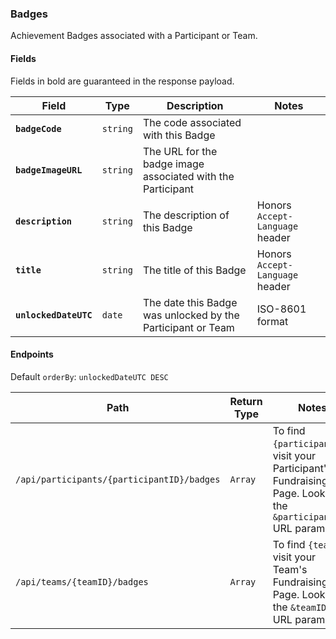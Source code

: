 ### Badges
Achievement Badges associated with a Participant or Team.

#### Fields

Fields in bold are guaranteed in the response payload.

|Field|Type|Description|Notes|
|---|---|---|---|
|**`badgeCode`**|`string`|The code associated with this Badge||
|**`badgeImageURL`**|`string`|The URL for the badge image associated with the Participant||
|**`description`**|`string`|The description of this Badge|Honors `Accept-Language` header|
|**`title`**|`string`|The title of this Badge|Honors `Accept-Language` header|
|**`unlockedDateUTC`**|`date`|The date this Badge was unlocked by the Participant or Team|ISO-8601 format|

#### Endpoints

Default `orderBy`: `unlockedDateUTC DESC`

|Path|Return Type|Notes|
|---|---|---|
|`/api/participants/{participantID}/badges`|`Array`|To find `{participantID}`, visit your Participant's Fundraising Page. Look for the `&participantID=` URL parameter.|
|`/api/teams/{teamID}/badges`|`Array`|To find `{teamID}`, visit your Team's Fundraising Page. Look for the `&teamID=` URL parameter.|